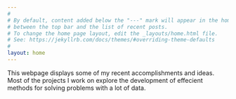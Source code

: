 ```yaml
---
#
# By default, content added below the "---" mark will appear in the home page
# between the top bar and the list of recent posts.
# To change the home page layout, edit the _layouts/home.html file.
# See: https://jekyllrb.com/docs/themes/#overriding-theme-defaults
#
layout: home
---
```


This webpage displays some of my recent accomplishments and ideas. Most of the projects I work on explore 
the development of effecient methods for solving problems with a lot of data. 

